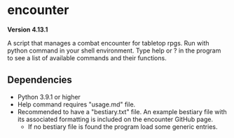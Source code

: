 # encounter

**Version 4.13.1**

A script that manages a combat encounter for tabletop rpgs.
Run with python command in your shell environment.
Type help or ? in the program to see a list of available commands and their functions.

## Dependencies
* Python 3.9.1 or higher
* Help command requires "usage.md" file.
* Recommended to have a "bestiary.txt" file. An example bestiary file with its associated formatting is included on the encounter GitHub page.
  * If no bestiary file is found the program load some generic entries.
